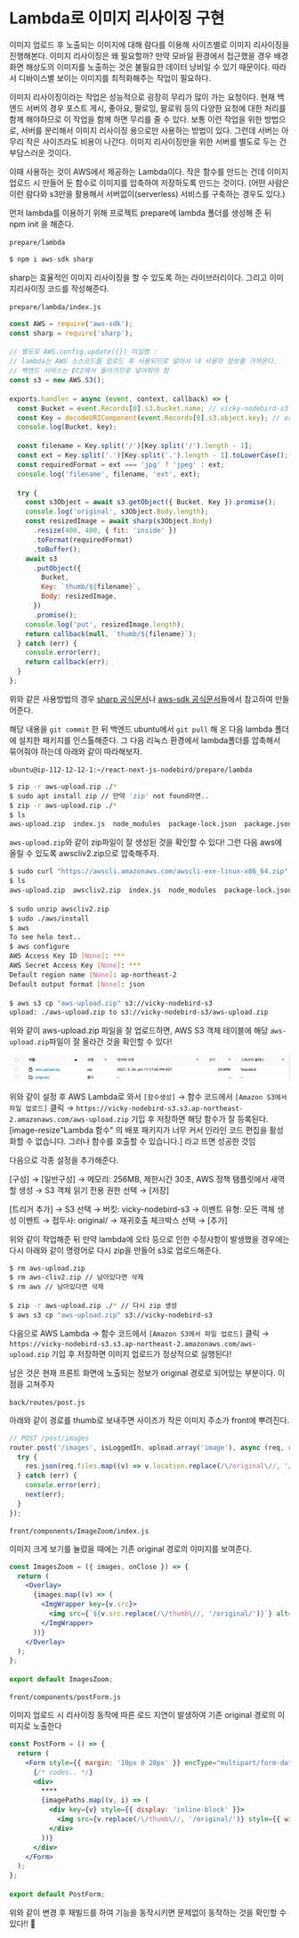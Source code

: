 ﻿# Lambda로 이미지 리사이징 구현

이미지 업로드 후 노출되는 이미지에 대해 람다를 이용해 사이즈별로 이미지 리사이징을 진행해본다.
이미지 리사이징은 왜 필요할까? 만약 모바일 환경에서 접근했을 경우 배경화면 해상도의 이미지를 노출하는 것은 불필요한 데이터 낭비일 수 있기 때문이다. 따라서 디바이스별 보이는 이미지를 최적화해주는 작업이 필요하다.

이미지 리사이징이라는 작업은 성능적으로 굉장히 무리가 많이 가는 요청이다. 현재 백엔드 서버의 경우 포스트 게시, 좋아요, 팔로잉, 팔로워 등의 다양한 요청에 대한 처리를 함께 해야하므로 이 작업을 함께 하면 무리를 줄 수 있다. 보통 이런 작업을 위한 방법으로, 서버를 분리해서 이미지 리사이징 용으로만 사용하는 방법이 있다. 그런데 서버는 아무리 작은 사이즈라도 비용이 나간다. 이미지 리사이징만을 위한 서버를 별도로 두는 건 부담스러운 것이다.

이때 사용하는 것이 AWS에서 제공하는 Lambda이다. 작은 함수를 만드는 건데 이미지 업로드 시 만들어 둔 함수로 이미지를 압축하여 저장하도록 만드는 것이다. (어떤 사람은 이런 람다와 s3만을 활용해서 서버없이(serverless) 서비스를 구축하는 경우도 있다.)

먼저 lambda를 이용하기 위해 프로젝트 prepare에 lambda 폴더를 생성해 준 뒤 npm init 을 해준다.

`prepare/lambda`

```jsx
$ npm i aws-sdk sharp
```

sharp는 효율적인 이미지 리사이징을 할 수 있도록 하는 라이브러리이다. 그리고 이미지리사이징 코드를 작성해준다.

`prepare/lambda/index.js`

```jsx
const AWS = require('aws-sdk');
const sharp = require('sharp');

// 별도로 AWS.config.update({}) 미실행 :
// lambda는 AWS 소스코드를 업로드 후 사용되므로 알아서 내 사용자 정보를 가져온다.
// 백엔드 서비스는 EC2에서 돌아가므로 넣어줘야 함
const s3 = new AWS.S3();

exports.handler = async (event, context, callback) => {
  const Bucket = event.Records[0].s3.bucket.name; // vicky-nodebird-s3
  const Key = decodeURIComponent(event.Records[0].s3.object.key); // original/123123_abc.png
  console.log(Bucket, key);

  const filename = Key.split('/')[Key.split('/').length - 1];
  const ext = Key.split('.')[Key.split('.').length - 1].toLowerCase();
  const requiredFormat = ext === 'jpg' ? 'jpeg' : ext;
  console.log('filename', filename, 'ext', ext);

  try {
    const s3Object = await s3.getObject({ Bucket, Key }).promise();
    console.log('original', s3Object.Body.length);
    const resizedImage = await sharp(s3Object.Body)
      .resize(400, 400, { fit: 'inside' })
      .toFormat(requiredFormat)
      .toBuffer();
    await s3
      .putObject({
        Bucket,
        Key: `thumb/${filename}`,
        Body: resizedImage,
      })
      .promise();
    console.log('put', resizedImage.length);
    return callback(null, `thumb/${filename}`);
  } catch (err) {
    console.error(err);
    return callback(err);
  }
};
```

위와 같은 사용방법의 경우 [sharp 공식문서](https://sharp.pixelplumbing.com/api-resize)나 [aws-sdk 공식문서](https://docs.aws.amazon.com/AWSJavaScriptSDK/v3/latest/index.html)들에서 참고하여 만들어준다.

해당 내용을 `git commit` 한 뒤 백엔드 ubuntu에서 `git pull` 해 온 다음 lambda 폴더에 설치한 패키지를 인스톨해준다. 그 다음 리눅스 환경에서 lambda폴더를 압축해서 묶어줘야 하는데 아래와 같이 따라해보자.

`ubuntu@ip-112-12-12-1:~/react-next-js-nodebird/prepare/lambda`

```bash
$ zip -r aws-upload.zip ./*
$ sudo apt install zip // 만약 'zip' not found라면..
$ zip -r aws-upload.zip ./*
$ ls
aws-upload.zip  index.js  node_modules  package-lock.json  package.json
```

`aws-upload.zip`와 같이 zip파일이 잘 생성된 것을 확인할 수 있다! 그런 다음 aws에 올릴 수 있도록 awscliv2.zip으로 압축해주자.

```bash
$ sudo curl "https://awscli.amazonaws.com/awscli-exe-linux-x86_64.zip" -o "awscliv2.zip"
$ ls
aws-upload.zip  awscliv2.zip  index.js  node_modules  package-lock.json  package.json

$ sudo unzip awscliv2.zip
$ sudo ./aws/install
$ aws
To see helo text..
$ aws configure
AWS Access Key ID [None]: ***
AWS Secret Access Key [None]: ***
Default region name [None]: ap-northeast-2
Default output format [None]: json

$ aws s3 cp "aws-upload.zip" s3://vicky-nodebird-s3
upload: ./aws-upload.zip to s3://vicky-nodebird-s3/aws-upload.zip
```

위와 같이 aws-upload.zip 파일을 잘 업로드하면, AWS S3 객체 테이블에 해당 `aws-upload.zip`파일이 잘 올라간 것을 확인할 수 있다!

![](../../img/210325-1.png)

위와 같이 설정 후 AWS Lambda로 와서 `[함수생성]` → 함수 코드에서 `[Amazon S3에서 파일 업로드]` 클릭 → `https://vicky-nodebird-s3.s3.ap-northeast-2.amazonaws.com/aws-upload.zip` 기입 후 저장하면 해당 함수가 잘 등록된다. [image-resize"Lambda 함수" 의 배포 패키지가 너무 커서 인라인 코드 편집을 활성화할 수 없습니다. 그러나 함수를 호출할 수 있습니다.] 라고 뜨면 성공한 것임

다음으로 각종 설정을 추가해준다.

[구성] → [일반구성] → 메모리: 256MB, 제한시간 30초, AWS 정책 탬플릿에서 새역할 생성 → S3 객체 읽기 전용 권한 선택 → [저장]

[트리거 추가] → S3 선택 → 버킷: vicky-nodebird-s3 → 이벤트 유형: 모든 객체 생성 이벤트 → 접두사: original/ → 재귀호출 체크박스 선택 → [추가]

위와 같이 작업해준 뒤 만약 lambda에 오타 등으로 인한 수정사항이 발생했을 경우에는 다시 아래와 같이 명령어로 다시 zip을 만들어 s3로 업로드해준다.

```bash
$ rm aws-upload.zip
$ rm aws-cliv2.zip // 남아있다면 삭제
$ rm aws // 남아있다면 삭제

$ zip -r aws-upload.zip ./* // 다시 zip 생성
$ aws s3 cp "aws-upload.zip" s3://vicky-nodebird-s3
```

다음으로 AWS Lambda → 함수 코드에서 `[Amazon S3에서 파일 업로드]` 클릭 → `https://vicky-nodebird-s3.s3.ap-northeast-2.amazonaws.com/aws-upload.zip` 기입 후 저장하면 이미지 업로드가 정상적으로 실행된다!

남은 것은 현재 프론트 화면에 노출되는 정보가 original 경로로 되어있는 부분이다. 이 점을 고쳐주자

`back/routes/post.js`

아래와 같이 경로를 thumb로 보내주면 사이즈가 작은 이미지 주소가 front에 뿌려진다.

```jsx
// POST /post/images
router.post('/images', isLoggedIn, upload.array('image'), async (req, res, next) => {
  try {
    res.json(req.files.map((v) => v.location.replace(/\/original\//, '/thumb/')));
  } catch (err) {
    console.error(err);
    next(err);
  }
});
```

`front/components/ImageZoom/index.js`

이미지 크게 보기를 눌렀을 때에는 기존 original 경로의 이미지를 보여준다.

```jsx
const ImagesZoom = ({ images, onClose }) => {
  return (
    <Overlay>
      {images.map((v) => (
        <ImgWrapper key={v.src}>
          <img src={`${v.src.replace(/\/thumb\//, '/original/')}`} alt={v.src} />
        </ImgWrapper>
      ))}
    </Overlay>
  );
};

export default ImagesZoom;
```

`front/components/postForm.js`

이미지 업로드 시 리사이징 동작에 따른 로드 지연이 발생하여 기존 original 경로의 이미지로 노출한다

```jsx
const PostForm = () => {
  return (
    <Form style={{ margin: '10px 0 20px' }} encType="multipart/form-data" onFinish={onSubmit}>
      {/* codes.. */}
      <div>
        ****
        {imagePaths.map((v, i) => (
          <div key={v} style={{ display: 'inline-block' }}>
            <img src={v.replace(/\/thumb\//, '/original/')} style={{ width: 200 }} alt={v} />
          </div>
        ))}
      </div>
    </Form>
  );
};

export default PostForm;
```

위와 같이 변경 후 재빌드를 하여 기능을 동작시키면 문제없이 동작하는 것을 확인할 수 있다!! 🤪
